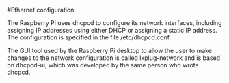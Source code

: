 #Ethernet configuration

The Raspberry Pi uses dhcpcd to configure its network interfaces, including assigning IP addresses using either DHCP or assigning a static IP address. The configuration is specified in the file /etc/dhcpcd.conf.

The GUI tool used by the Raspberry Pi desktop to allow the user to make changes to the network configuration is called lxplug-network and is based on dhcpcd-ui, which was developed by the same person who wrote dhcpcd.
